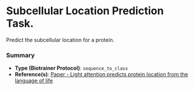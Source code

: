 # Subcellular Location Prediction Task.

Predict the subcellular location for a protein.

### Summary
* **Type (Biotrainer Protocol)**: `sequence_to_class`
* **Reference(s)**:
[Paper - Light attention predicts protein location from the language of life](https://doi.org/10.1093/bioadv/vbab035)


<!--- This file was created automatically. Please do not modify manually. --->
